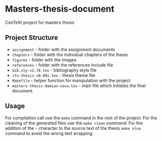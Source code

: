 # Masters-thesis-document
ConTeXt project for masters thesis

## Project Structure

- `assignment` - folder with the assignment documents
- `chapters` - folder with the individual chapters of the thesis
- `figures` - folder with the images
- `references` - folder with the references include file
- `bib.sty-v2.78.tex` - bibliography style file
- `ctx-thesis-v0.991.tex` - thesis theme file
- `Makefile` - helper function for manipulation with the project
- `masters-thesis-damian-sova.tex` - main file which initiates the final document

## Usage
For compilation call use the `make` command in the root of the project.
For the cleaning of the generated files use the `make clean` command.
For the addition of the `~` character to the source text of the thesis `make vlna` command to avoid the wrong text wrapping.
